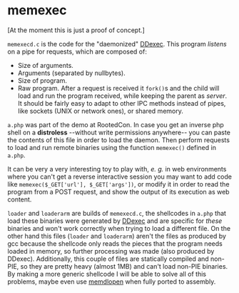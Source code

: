 # memexec

[At the moment this is just a proof of concept.]

`memexecd.c` is the code for the "daemonized" [DDexec](https://github.com/arget13/DDexec). This program *listens* on a pipe for requests, which are composed of:
- Size of arguments.
- Arguments (separated by nullbytes).
- Size of program.
- Raw program.
After a request is received it `fork()`s and the child will load and run the program received, while keeping the parent as *server*.  
It should be fairly easy to adapt to other IPC methods instead of pipes, like sockets (UNIX or network ones), or shared memory.

`a.php` was part of the demo at RootedCon. In case you get an inverse php shell on a **distroless** --without write permissions anywhere-- you can paste the contents of this file in order to load the daemon. Then perform requests to load and run remote binaries using the function `memexec()` defined in `a.php`.

It can be very a very interesting toy to play with, *e. g.* in web environments where you can't get a reverse interactive session you may want to add code like `memexec($_GET['url'], $_GET['args'])`, or modify it in order to read the program from a POST request, and show the output of its execution as web content.

`loader` and `loaderarm` are builds of `memexecd.c`, the shellcodes in `a.php` that load these binaries were generated by [DDexec](https://github.com/arget13/DDexec) and are specific for *these* binaries and won't work correctly when trying to load a different file. On the other hand this files (`loader` and `loaderarm`) aren't the files as produced by gcc because the shellcode only reads the pieces that the program needs loaded in memory, so further processing was made (also produced by DDexec). Additionally, this couple of files are statically compiled and non-PIE, so they are pretty heavy (almost 1MB) and can't load non-PIE binaries. By making a more generic shellcode I will be able to solve all of this problems, maybe even use [memdlopen](https://github.com/arget13/memdlopen) when fully ported to assembly.
